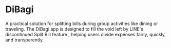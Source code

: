 # DiBagi
A practical solution for splitting bills during group activities like dining or traveling. The DiBagi app is designed to fill the void left by LINE's discontinued Split Bill feature , helping users divide expenses fairly, quickly, and transparently.

